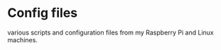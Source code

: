 Config files
============

various scripts and configuration files from my Raspberry Pi and Linux machines.
